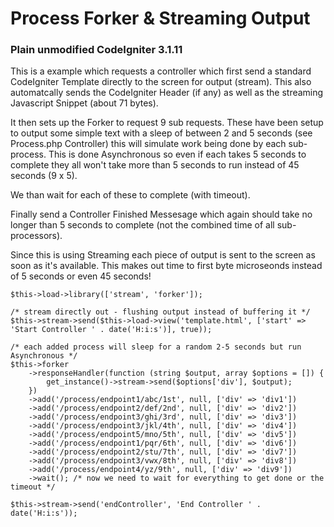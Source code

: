# Process Forker & Streaming Output

### Plain unmodified CodeIgniter 3.1.11

This is a example which requests a controller which first send a standard CodeIgniter Template directly to the screen for output (stream). This also automatcally sends the CodeIgniter Header (if any) as well as the streaming Javascript Snippet (about 71 bytes).

It then sets up the Forker to request 9 sub requests.
These have been setup to output some simple text with a sleep of between 2 and 5 seconds (see Process.php Controller) this will simulate work being done by each sub-process. This is done Asynchronous so even if each takes 5 seconds to complete they all won't take more than 5 seconds to run instead of 45 seconds (9 x 5).

We than wait for each of these to complete (with timeout).

Finally send a Controller Finished Messesage which again should take no longer than 5 seconds to complete (not the combined time of all sub-processors).

Since this is using Streaming each piece of output is sent to the screen as soon as it's available. This makes out time to first byte microseonds instead of 5 seconds or even 45 seconds!

```
$this->load->library(['stream', 'forker']);

/* stream directly out - flushing output instead of buffering it */
$this->stream->send($this->load->view('template.html', ['start' => 'Start Controller ' . date('H:i:s')], true));

/* each added process will sleep for a random 2-5 seconds but run Asynchronous */
$this->forker
	->responseHandler(function (string $output, array $options = []) {
		get_instance()->stream->send($options['div'], $output);
	})
	->add('/process/endpoint1/abc/1st', null, ['div' => 'div1'])
	->add('/process/endpoint2/def/2nd', null, ['div' => 'div2'])
	->add('/process/endpoint3/ghi/3rd', null, ['div' => 'div3'])
	->add('/process/endpoint3/jkl/4th', null, ['div' => 'div4'])
	->add('/process/endpoint5/mno/5th', null, ['div' => 'div5'])
	->add('/process/endpoint1/pqr/6th', null, ['div' => 'div6'])
	->add('/process/endpoint2/stu/7th', null, ['div' => 'div7'])
	->add('/process/endpoint3/vwx/8th', null, ['div' => 'div8'])
	->add('/process/endpoint4/yz/9th', null, ['div' => 'div9'])
	->wait(); /* now we need to wait for everything to get done or the timeout */

$this->stream->send('endController', 'End Controller ' . date('H:i:s'));
``` 



